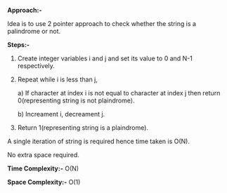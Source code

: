 **Approach:-**

Idea is to use 2 pointer approach to check whether the string is a palindrome or not.

**Steps:-**
1. Create integer variables i and j and set its value to 0 and N-1 respectively.
2. Repeat while i is less than j,
    
    a) If character at index i is not equal to character at index j then return 0(representing string is not plaindrome).

    b) Increament i, decreament j.
3. Return 1(representing string is a plaindrome).

A single iteration of string is required hence time taken is O(N).

No extra space required.

**Time Complexity:-** O(N)

**Space Complexity:-** O(1)